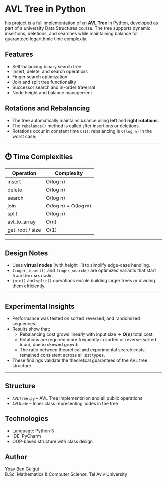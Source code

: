 # AVL Tree in Python

his project is a full implementation of an **AVL Tree** in Python, developed as part of a university Data Structures course. The tree supports dynamic insertions, deletions, and searches while maintaining balance for guaranteed logarithmic time complexity.

## Features

- Self-balancing binary search tree
- Insert, delete, and search operations
- Finger search optimization
- Join and split tree functionality
- Successor search and in-order traversal
- Node height and balance management

##  Rotations and Rebalancing

- The tree automatically maintains balance using **left** and **right rotations**.
- The `rebalance()` method is called after insertions or deletions.
- Rotations occur in constant time `O(1)`; rebalancing is `O(log n)` in the worst case.

---
## ⏱️ Time Complexities

| Operation        | Complexity |
|------------------|------------|
| insert           | O(log n)   |
| delete           | O(log n)   |
| search           | O(log n)   |
| join             | O(log n) + O(log m) |
| split            | O(log n)   |
| avl_to_array     | O(n)       |
| get_root / size  | O(1)       |

---

##  Design Notes

- Uses **virtual nodes** (with height -1) to simplify edge-case handling.
- `finger_insert()` and `finger_search()` are optimized variants that start from the max node.
- `join()` and `split()` operations enable building larger trees or dividing them efficiently.

---
##  Experimental Insights

- Performance was tested on sorted, reversed, and randomized sequences.
- Results show that:
  - Rebalancing cost grows linearly with input size → **O(n)** total cost.
  - Rotations are required more frequently in sorted or reverse-sorted input, due to skewed growth.
  - The ratio between theoretical and experimental search costs remained consistent across all test types.
- These findings validate the theoretical guarantees of the AVL tree structure.

---

##  Structure

- `AVLTree.py` – AVL Tree implementation and all public operations
- `AVLNode` – Inner class representing nodes in the tree


## Technologies

- Language: Python 3
- IDE: PyCharm
- OOP-based structure with class design

## Author

Yoav Ben Guigui  
B.Sc. Mathematics & Computer Science, Tel Aviv University
